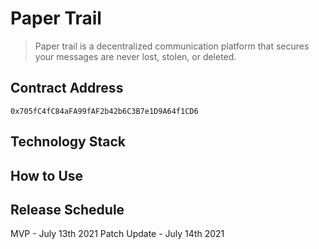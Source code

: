 # Paper Trail

> Paper trail is a decentralized communication platform that secures your messages are never lost, stolen, or deleted.

## Contract Address

`0x705fC4fC84aFA99fAF2b42b6C3B7e1D9A64f1CD6`

## Technology Stack

## How to Use
  
## Release Schedule

MVP  - July 13th 2021
Patch Update  - July 14th 2021